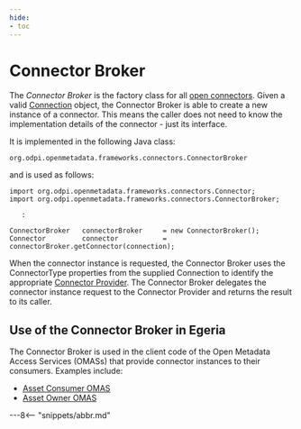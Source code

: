 ```yaml
---
hide:
- toc
---
```


<!-- SPDX-License-Identifier: CC-BY-4.0 -->
<!-- Copyright Contributors to the ODPi Egeria project. -->

# Connector Broker

The *Connector Broker* is the factory class for all [open connectors](./concepts/connector).  Given a valid [Connection](./concepts/connection) object, the Connector Broker is able to create a new instance of a connector.  This means the caller does not need to know the implementation details of the connector - just its interface.

It is implemented in the following Java class:

```
org.odpi.openmetadata.frameworks.connectors.ConnectorBroker
```

and is used as follows:

```
import org.odpi.openmetadata.frameworks.connectors.Connector;
import org.odpi.openmetadata.frameworks.connectors.ConnectorBroker;

   :
   
ConnectorBroker   connectorBroker     = new ConnectorBroker();
Connector         connector           = connectorBroker.getConnector(connection);
```

When the connector instance is requested, the Connector Broker uses the ConnectorType properties from the supplied Connection to identify the appropriate [Connector Provider](connector-provider.md).  The Connector Broker delegates the connector instance request to the Connector Provider and returns the result to its caller.

## Use of the Connector Broker in Egeria

The Connector Broker is used in the client code of the Open Metadata Access Services (OMASs) that provide connector instances to their consumers.  Examples include:

* [Asset Consumer OMAS](./services/omas/asset-consumer/overview)
* [Asset Owner OMAS](../services/omas/asset-owner/overview)


---8<-- "snippets/abbr.md"